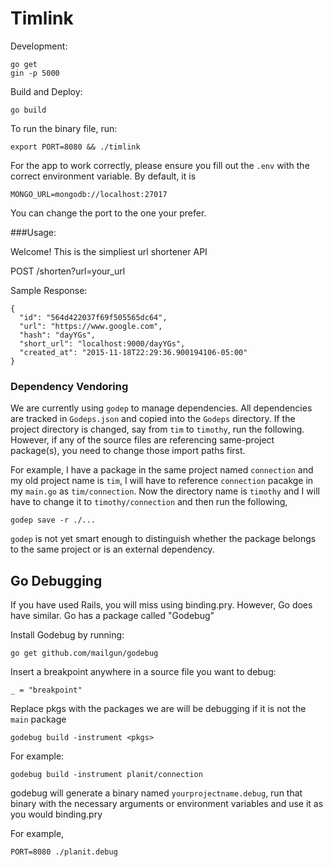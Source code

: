 # Timlink
	
Development:

	go get
	gin -p 5000

Build and Deploy:

	go build

To run the binary file, run:

	export PORT=8080 && ./timlink

For the app to work correctly, please ensure you fill out the ``.env`` with the correct environment variable. By default, it is

	MONGO_URL=mongodb://localhost:27017

You can change the port to the one your prefer.

###Usage:

Welcome! This is the simpliest url shortener API

POST   /shorten?url=your_url

Sample Response:

	{
	  "id": "564d422037f69f505565dc64",
	  "url": "https://www.google.com",
	  "hash": "dayYGs",
	  "short_url": "localhost:9000/dayYGs",
	  "created_at": "2015-11-18T22:29:36.900194106-05:00"
	}

### Dependency Vendoring

We are currently using ``godep`` to manage dependencies. All dependencies are tracked in ``Godeps.json`` and copied into the ``Godeps`` directory. If the project directory is changed, say from ``tim`` to ``timothy``, run the following. However, if any of the source files are referencing same-project package(s), you need to change those import paths first.

For example, I have a package in the same project named ``connection`` and my old project name is ``tim``, I will have to reference ``connection`` pacakge in my ``main.go`` as ``tim/connection``. Now the directory name is ``timothy`` and I will have to change it to ``timothy/connection`` and then run the following,

	godep save -r ./...

``godep`` is not yet smart enough to distinguish whether the package belongs to the same project or is an external dependency.

Go Debugging
---

If you have used Rails, you will miss using binding.pry. However, Go does have similar. Go has a package called "Godebug"

Install Godebug by running:

	go get github.com/mailgun/godebug

Insert a breakpoint anywhere in a source file you want to debug:

	_ = "breakpoint"

Replace pkgs with the packages we are will be debugging if it is not the ``main`` package

	godebug build -instrument <pkgs>

For example:

	godebug build -instrument planit/connection

godebug will generate a binary named ``yourprojectname.debug``, run that binary with the necessary arguments or environment variables and use it as you would binding.pry

For example,

	PORT=8080 ./planit.debug
